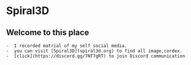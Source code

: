 # Spiral3D
## Welcome to this place 
```                      
-  I recorded matrial of my self social media.
-  you can visit [Spiral3D](spiral3d.org) to find all image,cordex.
-  [click](https://discord.gg/7NT7gRT) to join Discord communication
```					